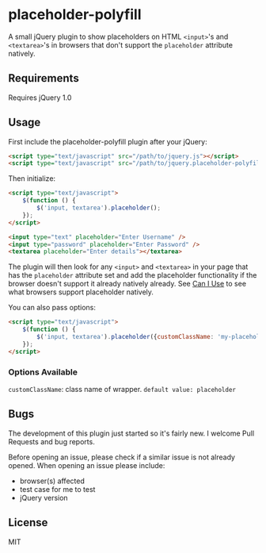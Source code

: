placeholder-polyfill
====================

A small jQuery plugin to show placeholders on HTML `<input>`'s and `<textarea>`'s in browsers that don't support the `placeholder` attribute natively.

## Requirements

Requires jQuery 1.0

## Usage

First include the placeholder-polyfill plugin after your jQuery:

```html
<script type="text/javascript" src="/path/to/jquery.js"></script>
<script type="text/javascript" src="/path/to/jquery.placeholder-polyfill.js"></script>
```

Then initialize:

```html
<script type="text/javascript">
    $(function () {
        $('input, textarea').placeholder();
    });
</script>
```

```html
<input type="text" placeholder="Enter Username" />
<input type="password" placeholder="Enter Password" />
<textarea placeholder="Enter details"></textarea>
```

The plugin will then look for any `<input>` and `<textarea>` in your page that has the `placeholder` attribute set and add the placeholder functionality if the browser doesn't support it already natively already. See [Can I Use](http://caniuse.com/#feat=input-placeholder) to see what browsers support placeholder natively.

You can also pass options:
```html
<script type="text/javascript">
    $(function () {
        $('input, textarea').placeholder({customClassName: 'my-placeholder'});
    });
</script>
```

### Options Available
`customClassName`: class name of wrapper. `default value: placeholder`

## Bugs

The development of this plugin just started so it's fairly new. I welcome Pull Requests and bug reports.

Before opening an issue, please check if a similar issue is not already opened. When opening an issue please include:

- browser(s) affected
- test case for me to test
- jQuery version


## License

MIT
